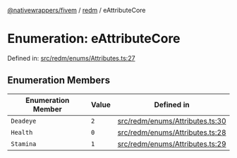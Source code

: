 [@nativewrappers/fivem](../../README.md) / [redm](../README.md) / eAttributeCore

# Enumeration: eAttributeCore

Defined in: [src/redm/enums/Attributes.ts:27](https://github.com/nativewrappers/nativewrappers/blob/0bf5a50fdb39736240229f922b5089be4fd3a85c/src/redm/enums/Attributes.ts#L27)

## Enumeration Members

| Enumeration Member | Value | Defined in |
| ------ | ------ | ------ |
| <a id="deadeye"></a> `Deadeye` | `2` | [src/redm/enums/Attributes.ts:30](https://github.com/nativewrappers/nativewrappers/blob/0bf5a50fdb39736240229f922b5089be4fd3a85c/src/redm/enums/Attributes.ts#L30) |
| <a id="health"></a> `Health` | `0` | [src/redm/enums/Attributes.ts:28](https://github.com/nativewrappers/nativewrappers/blob/0bf5a50fdb39736240229f922b5089be4fd3a85c/src/redm/enums/Attributes.ts#L28) |
| <a id="stamina"></a> `Stamina` | `1` | [src/redm/enums/Attributes.ts:29](https://github.com/nativewrappers/nativewrappers/blob/0bf5a50fdb39736240229f922b5089be4fd3a85c/src/redm/enums/Attributes.ts#L29) |
